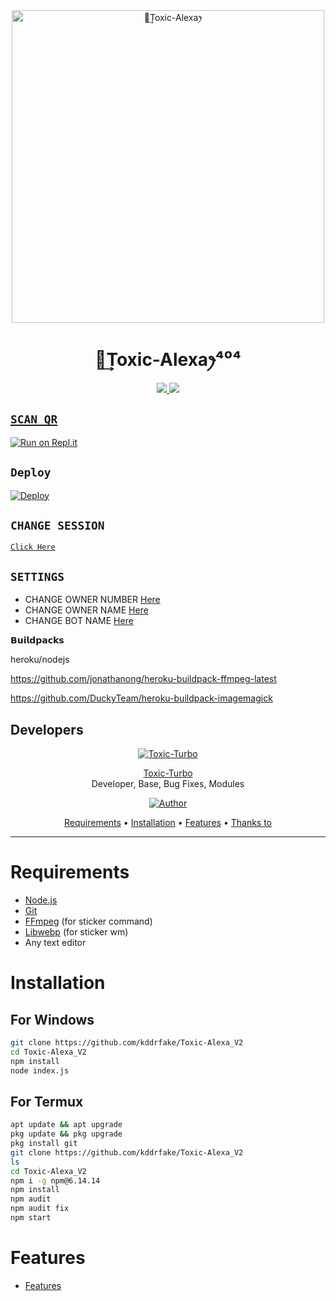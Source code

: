 <div align="center">
<img src="https://telegra.ph/file/56c7adc490d2797f7efc6.jpg" alt="ꪶ͢Toxic-Alexaꫂ⁩" width="500" />

#  ꪶ͢Toxic-Alexaꫂ⁩⁴⁰⁴
</div>
<p align="center">
  <a href="https://instagram.com/toxic_turbo777"><img src="https://img.shields.io/badge/Instagram-E4405F?style=for-the-badge&logo=instagram&logoColor=white"/> 
  <a href="https://wa.me/94703199484"><img src="https://img.shields.io/badge/WhatsApp-25D366?style=for-the-badge&logo=whatsapp&logoColor=white" />
</p>

## `SCAN QR`

[![Run on Repl.it](https://repl.it/badge/github/quiec/whatsAlfa)](https://replit.com/@TURBOHYPER/Toxic-AlexaV2?v=1)

## `Deploy`
[![Deploy](https://www.herokucdn.com/deploy/button.svg)](https://heroku.com/deploy?template=https://github.com/kddrfake/Toxic-Alexa_V2)

 ## `CHANGE SESSION`

[`Click Here`](https://github.com/kddrfake/Toxic-Alexa_V2/blob/master/QRnya.json)

## `SETTINGS`

- CHANGE OWNER NUMBER [Here](https://github.com/kddrfake/Toxic-Alexa_V2/blob/master/settings.json)
- CHANGE OWNER NAME [Here](https://github.com/kddrfake/Toxic-Alexa_V2/blob/master/settings.json)
- CHANGE BOT NAME [Here](https://github.com/kddrfake/Toxic-Alexa_V2/blob/master/settings.json)

    
𝗕𝘂𝗶𝗹𝗱𝗽𝗮𝗰𝗸𝘀

heroku/nodejs

https://github.com/jonathanong/heroku-buildpack-ffmpeg-latest

https://github.com/DuckyTeam/heroku-buildpack-imagemagick

## Developers
  <div align="center">
    
  [![Toxic-Turbo](https://github.com/kddrfake.png?size=100)](https://github.com/kddrfake)

[Toxic-Turbo](https://github.com/kddrfake)        
Developer, Base, Bug Fixes, Modules

  
<p align="center">
  <a href="https://github.com/kddrfake"><img title="Author" src="https://img.shields.io/badge/Author-kddrfake-orange.svg?style=for-the-badge&logo=github" /></a>

<p align="center">
  <a href="https://github.com/kddrfake/Toxic-Alexa_V2#requirements">Requirements</a> •
  <a href="https://github.com/kddrfake/Toxic-Alexa_V2#instalasi">Installation</a> •
  <a href="https://github.com/kddrfake/Toxic-Alexa_V2#features">Features</a> •
  <a href="https://github.com/kddrfake/Toxic-Alexa_V2#thanks-to">Thanks to</a>
</p>
</div>


---



# Requirements
* [Node.js](https://nodejs.org/en/)
* [Git](https://git-scm.com/downloads)
* [FFmpeg](https://github.com/BtbN/FFmpeg-Builds/releases) (for sticker command)
* [Libwebp](https://developers.google.com/speed/webp/download) (for sticker wm)
* Any text editor

# Installation
## For Windows
```bash
git clone https://github.com/kddrfake/Toxic-Alexa_V2
cd Toxic-Alexa_V2
npm install
node index.js
```
## For Termux
```bash
apt update && apt upgrade
pkg update && pkg upgrade
pkg install git
git clone https://github.com/kddrfake/Toxic-Alexa_V2
ls
cd Toxic-Alexa_V2
npm i -g npm@6.14.14
npm install
npm audit
npm audit fix
npm start
```

# Features
- [Features](https://github.com/kddrfake/Toxic-Alexa_V2/blob/master/Bosco.js)
